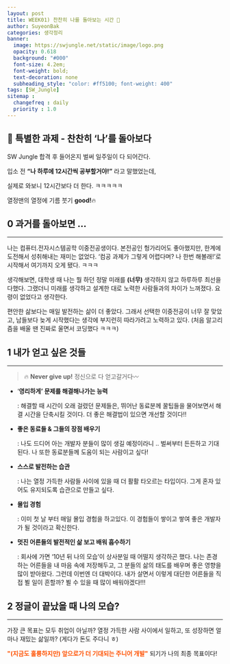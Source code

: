 ```yaml
---
layout: post
title: WEEK01) 찬찬히 나를 돌아보는 시간 💬
author: SuyeonBak
categories: 생각정리
banner:
  image: https://swjungle.net/static/image/logo.png
  opacity: 0.618
  background: "#000"
  font-size: 4.2em; 
  font-weight: bold; 
  text-decoration: none
  subheading_style: "color: #ff5100; font-weight: 400"
tags: [SW_Jungle]
sitemap :
  changefreq : daily
  priority : 1.0
---
```


## 💟 특별한 과제 - 찬찬히 ‘나’를 돌아보다


SW Jungle 합격 후 들어온지 벌써 일주일이 다 되어간다.

입소 전 **“나 하루에 12시간씩 공부할거야!”** 라고 말했었는데,

실제로 와보니 12시간보다 더 한다. ㅋㅋㅋㅋㅋ

열정맨의 열정에 기름 붓기 **good!**🔥

## 0 과거를 돌아보면 ...

---

나는 컴퓨터.전자시스템공학 이중전공생이다.
본전공인 헝가리어도 좋아했지만, 한계에 도전해서 성취해내는 재미는 없었다.
‘컴공 과제가 그렇게 어렵다며? 나 한번 해볼래!’로 시작해서 여기까지 오게 됐다. ㅋㅋㅋ

생각해보면, 대학생 때 나는 뭘 하던 정말 미래를 **(너무)** 생각하지 않고 하루하루 최선을 다했다. 그랬더니 미래를 생각하고 설계한 대로 노력한 사람들과의 차이가 느껴졌다.
요령이 없었다고 생각한다.

편안한 삶보다는 매일 발전하는 삶이 더 좋았다.
그래서 선택한 이중전공이 너무 잘 맞았고, 남들보다 늦게 시작했다는 생각에 부지런히 따라가려고 노력하고 있다. (처음 알고리즘을 배울 땐 진짜로 울면서 코딩했다 ㅋㅋㅋ)

## 1 내가 얻고 싶은 것들

---


> 🔥 **Never give up!** 정신으로 다 얻고갈거다〰️


- ‘**영리하게’ 문제를 해결해나가는 능력**
    
    : 해결할 때 시간이 오래 걸렸던 문제들은, 뛰어난 동료분께 꿀팁들을 물어보면서 해결 시간을 단축시킬 것이다. 더 좋은 해결법이 있으면 개선할 것이다!!
    
- **좋은 동료들 & 그들의 장점 배우기**
    
    : 나도 드디어 아는 개발자 분들이 많이 생길 예정이라니 .. 벌써부터 든든하고 기대된다. 나 또한 동료분들께 도움이 되는 사람이고 싶다! 
    
- **스스로 발전하는 습관**
    
    : 나는 열정 가득한 사람들 사이에 있을 때 더 활활 타오르는 타입이다. 그게 혼자 있어도 유지되도록 습관으로 만들고 싶다. 
    
- **몰입 경험**
    
    : 이미 첫 날 부터 매일 몰입 경험을 하고있다. 이 경험들이 쌓이고 쌓여 좋은 개발자가 될 것이라고 확신한다.
    
- **멋진 어른들의 발전적인 삶 보고 배워 흡수하기**
    
    : 회사에 가면 ‘10년 뒤 나의 모습’이 상사분일 때 어떨지 생각하곤 했다. 
    나는 존경하는 어른들을 내 마음 속에 저장해두고, 그 분들의 삶의 태도를 배우며 좋은 영향을 많이 받아왔다. 그런데 이번엔 더 대박이다. 내가 살면서 이렇게 대단한 어른들을 직접 뵐 일이 흔할까? 뵐 수 있을 때 많이 배워야겠다!!! 
    

## 2 정글이 끝났을 때 나의 모습?

---

가장 큰 목표는 모두 취업이 아닐까?
열정 가득한 사람 사이에서 일하고, 또 성장하면 얼마나 재밌는 삶일까?
(게다가 돈도 주다니 ㅎ)

<span style="color:#ff5100">**"(지금도 훌륭하지만) 앞으로가 더 기대되는 주니어 개발"**</span> 되기가 나의 최종 목표이다!